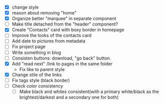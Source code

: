 - [X] change style
- [X] reason about removing "home"
- [X] Organize better "marquee" in separate component
- [ ] Make title detached from the "header" component?
- [X] Create "Contacts" card with boxy border in homepage
- [ ] Improve the looks of the contacts card
- [ ] Add date to pictures from metadata
- [ ] Fix project page
- [ ] Write something in blog
- [ ] Consisten buttons: download, "go back" button.
- [X] Add "read next" /link to pages in the same folder
  - Fix like to parent style
- [X] Change stile of the links
- [ ] Fix tags style (black border)
- [ ] Check color consistency
  - [ ] Make black and whites consistent(with a primary white/black as the brightest/darkest and a secondary one for both)